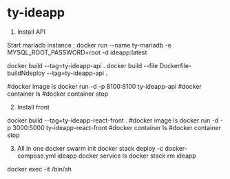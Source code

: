 # ty-ideapp

1. Install API

Start mariadb instance : docker run --name ty-mariadb -e MYSQL_ROOT_PASSWORD=root -d ideapp:latest

docker build --tag=ty-ideapp-api .
docker build --file Dockerfile-buildNdeploy --tag=ty-ideapp-api .

#docker image ls
docker run -d -p 8100:8100 ty-ideapp-api
#docker container ls
#docker container stop <Container NAME or ID>

2. Install front

docker build --tag=ty-ideapp-react-front .
#docker image ls
docker run -d -p 3000:5000 ty-ideapp-react-front
#docker container ls
#docker container stop <Container NAME or ID>

3. All in one
docker swarm init
docker stack deploy -c docker-compose.yml ideapp
docker service ls
docker stack rm ideapp

docker exec -it <Container ID> /bin/sh
